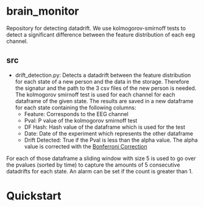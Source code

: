 # brain_monitor
Repository for detecting datadrift. We use kolmogorov-smirnoff tests to detect a significant difference between the feature distribution of each eeg channel.

## src 
- drift_detection.py: Detects a datadrift between the feature distribution for each state of a new person and the data in the storage. Therefore the signatur and the path to the 3 csv files of the new person is needed. The kolmogorov smirnoff test is used for each channel for each dataframe of the given state. The results are saved in a new dataframe for each state containing the following columns:
    - Feature: Corresponds to the EEG channel
    - Pval: P value of the kolmogorov smirnoff test
    - DF Hash: Hash value of the dataframe which is used for the test
    - Date: Date of the experiment which represents the other dataframe
    - Drift Detected: True if the Pval is less than the alpha value. The alpha value is corrected with the [Bonferroni Correction](https://de.wikipedia.org/wiki/Bonferroni-Korrektur)

For each of those dataframe a sliding window with size 5 is used to go over the pvalues (sorted by time) to capture the amounts of 5 consecutive datadrifts for each state. An alarm can be set if the count is greater than 1.

# Quickstart